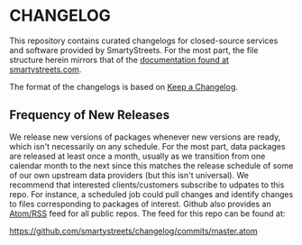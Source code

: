 # CHANGELOG

This repository contains curated changelogs for closed-source services and software provided by SmartyStreets. For the most part, the file structure herein mirrors that of the [documentation found at smartystreets.com](https://smartystreets.com/docs).

The format of the changelogs is based on [Keep a Changelog](https://keepachangelog.com/en/1.0.0/).

## Frequency of New Releases

We release new versions of packages whenever new versions are ready, which isn't necessarily on any schedule. For the most part, data packages are released at least once a month, usually as we transition from one calendar month to the next since this matches the release schedule of some of our own upstream data providers (but this isn't universal). We recommend that interested clients/customers subscribe to udpates to this repo. For instance, a scheduled job could pull changes and identify changes to files corresponding to packages of interest. Github also provides an [Atom/RSS](https://en.wikipedia.org/wiki/Atom_(Web_standard)) feed for all public repos. The feed for this repo can be found at:

https://github.com/smartystreets/changelog/commits/master.atom 
